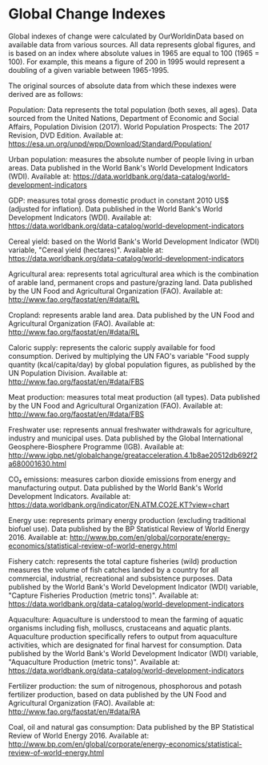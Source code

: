 # Global Change Indexes

Global indexes of change were calculated by OurWorldinData based on available data from various sources. All data represents global figures, and is based on an index where absolute values in 1965 are equal to 100 (1965 = 100). For example, this means a figure of 200 in 1995 would represent a doubling of a given variable between 1965-1995.

The original sources of absolute data from which these indexes were derived are as follows:

Population: Data represents the total population (both sexes, all ages). Data sourced from the United Nations, Department of Economic and Social Affairs, Population Division (2017). World Population Prospects: The 2017 Revision, DVD Edition. Available at: https://esa.un.org/unpd/wpp/Download/Standard/Population/

Urban population: measures the absolute number of people living in urban areas. Data published in the World Bank's World Development Indicators (WDI). Available at: https://data.worldbank.org/data-catalog/world-development-indicators

GDP: measures total gross domestic product in constant 2010 US$ (adjusted for inflation). Data published in the World Bank's World Development Indicators (WDI). Available at: https://data.worldbank.org/data-catalog/world-development-indicators

Cereal yield: based on the World Bank's World Development Indicator (WDI) variable, "Cereal yield (hectares)". Available at: https://data.worldbank.org/data-catalog/world-development-indicators

Agricultural area: represents total agricultural area which is the combination of arable land, permanent crops and pasture/grazing land. Data published by the UN Food and Agricultural Organization (FAO). Available at: http://www.fao.org/faostat/en/#data/RL

Cropland: represents arable land area. Data published by the UN Food and Agricultural Organization (FAO). Available at: http://www.fao.org/faostat/en/#data/RL

Caloric supply: represents the caloric supply available for food consumption. Derived by multiplying the UN FAO's variable "Food supply quantity (kcal/capita/day) by global population figures, as published by the UN Population Division. Available at: http://www.fao.org/faostat/en/#data/FBS

Meat production: measures total meat production (all types). Data published by the UN Food and Agricultural Organization (FAO). Available at: http://www.fao.org/faostat/en/#data/FBS

Freshwater use: represents annual freshwater withdrawals for agriculture, industry and municipal uses. Data published by the Global International Geosphere-Biosphere Programme (IGB). Available at: 	http://www.igbp.net/globalchange/greatacceleration.4.1b8ae20512db692f2a680001630.html

CO₂ emissions: measures carbon dioxide emissions from energy and manufacturing output. Data published by the World Bank's World Development Indicators. Available at: https://data.worldbank.org/indicator/EN.ATM.CO2E.KT?view=chart

Energy use: represents primary energy production (excluding traditional biofuel use). Data published by the BP Statistical Review of World Energy 2016. Available at: http://www.bp.com/en/global/corporate/energy-economics/statistical-review-of-world-energy.html

Fishery catch: represents the total capture fisheries (wild) production measures the volume of fish catches landed by a country for all commercial, industrial, recreational and subsistence purposes. Data published by the World Bank's World Development Indicator (WDI) variable, "Capture Fisheries Production (metric tons)". Available at: https://data.worldbank.org/data-catalog/world-development-indicators

Aquaculture: Aquaculture is understood to mean the farming of aquatic organisms including fish, molluscs, crustaceans and aquatic plants. Aquaculture production specifically refers to output from aquaculture activities, which are designated for final harvest for consumption. Data published by the World Bank's World Development Indicator (WDI) variable, "Aquaculture Production (metric tons)". Available at: https://data.worldbank.org/data-catalog/world-development-indicators

Fertilizer production: the sum of nitrogenous, phosphorous and potash fertilizer production, based on data published by the UN Food and Agricultural Organization (FAO). Available at: http://www.fao.org/faostat/en/#data/RA

Coal, oil and natural gas consumption:  Data published by the BP Statistical Review of World Energy 2016. Available at: http://www.bp.com/en/global/corporate/energy-economics/statistical-review-of-world-energy.html